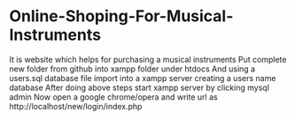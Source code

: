# Online-Shoping-For-Musical-Instruments
It is website which helps for purchasing a musical instruments
Put complete new folder from github into xampp folder under htdocs
And using a users.sql database file import into a xampp server creating a users name database
After doing above steps start xampp server by clicking mysql admin
Now open a google chrome/opera and write url as http://localhost/new/login/index.php

